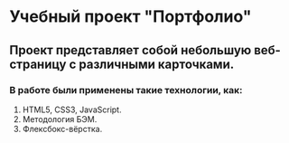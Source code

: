 # Учебный проект __"Портфолио"__
## Проект представляет собой небольшую веб-страницу с различными карточками.
### В работе были применены такие технологии, как:
1. HTML5, CSS3, JavaScript.
2. Методология БЭМ.
3. Флексбокс-вёрстка.